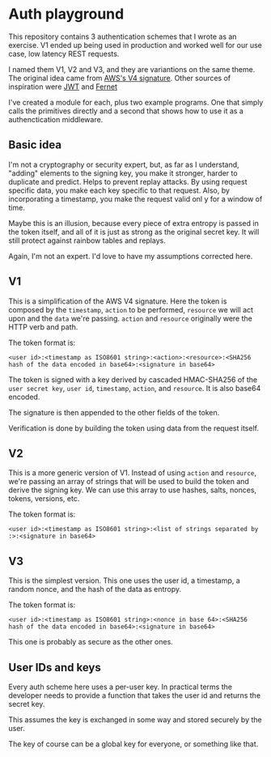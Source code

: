 # Auth playground

This repository contains 3 authentication schemes that I wrote as an exercise. V1 ended up being used in production and worked well for our use case, low latency REST requests.

I named them V1, V2 and V3, and they are variantions on the same theme. The original idea came from [AWS's V4 signature](https://docs.aws.amazon.com/IAM/latest/UserGuide/reference_aws-signing.html). Other sources of inspiration were [JWT](https://jwt.io/introduction) and [Fernet](https://github.com/fernet/spec/blob/master/Spec.md)

I've created a module for each, plus two example programs. One that simply calls the primitives directly and a second that shows how to use it as a authenctication middleware.


## Basic idea

I'm not a cryptography or security expert, but, as far as I understand, "adding" elements to the signing key, you make it stronger, harder to duplicate and predict. Helps to prevent replay attacks. By using request specific data, you make each key specific to that request. Also, by incorporating a timestamp, you make the request valid onl y for a window of time.

Maybe this is an illusion, because every piece of extra entropy is passed in the token itself, and all of it is just as strong as the original secret key. It will still protect against rainbow tables and replays.

Again, I'm not an expert. I'd love to have my assumptions corrected here.


## V1

This is a simplification of the AWS V4 signature. Here the token is composed by the `timestamp`, `action` to be performed, `resource` we will act upon and the `data` we're passing. `action` and `resource` originally were the HTTP verb and path.

The token format is:

`<user id>:<timestamp as ISO8601 string>:<action>:<resource>:<SHA256 hash of the data encoded in base64>:<signature in base64>`

The token is signed with a key derived by cascaded HMAC-SHA256 of the `user secret key`, `user id`, `timestamp`, `action`, and `resource`. It is also base64 encoded.

The signature is then appended to the other fields of the token.

Verification is done by building the token using data from the request itself.


## V2

This is a more generic version of V1. Instead of using `action` and `resource`, we're passing an array of strings that will be used to build the token and derive the signing key. We can use this array to use hashes, salts, nonces, tokens, versions, etc.

The token format is:

`<user id>:<timestamp as ISO8601 string>:<list of strings separated by :>:<signature in base64>`


## V3

This is the simplest version. This one uses the user id, a timestamp, a random nonce, and the hash of the data as entropy.

The token format is:

`<user id>:<timestamp as ISO8601 string>:<nonce in base 64>:<SHA256 hash of the data encoded in base64>:<signature in base64>`

This one is probably as secure as the other ones.


## User IDs and keys

Every auth scheme here uses a per-user key. In practical terms the developer needs to provide a function that takes the user id and returns the secret key.

This assumes the key is exchanged in some way and stored securely by the user.

The key of course can be a global key for everyone, or something like that.